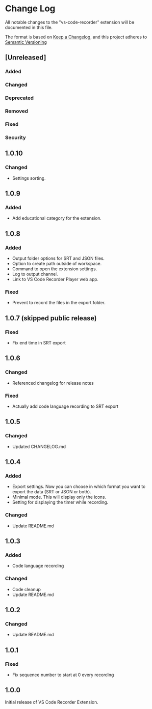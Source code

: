 # Change Log

All notable changes to the "vs-code-recorder" extension will be documented in this file.

The format is based on [Keep a Changelog](https://keepachangelog.com/en/1.1.0/),
and this project adheres to [Semantic Versioning](https://semver.org/spec/v2.0.0.html)

## [Unreleased]

### Added

### Changed

### Deprecated

### Removed

### Fixed

### Security

## 1.0.10

### Changed

- Settings sorting.

## 1.0.9

### Added

- Add educational category for the extension.

## 1.0.8

### Added

- Output folder options for SRT and JSON files.
- Option to create path outside of workspace.
- Command to open the extension settings.
- Log to output channel.
- Link to VS Code Recorder Player web app.

### Fixed

- Prevent to record the files in the export folder.

## 1.0.7 (skipped public release)

### Fixed

- Fix end time in SRT export

## 1.0.6

### Changed

- Referenced changelog for release notes

### Fixed

- Actually add code language recording to SRT export

## 1.0.5

### Changed

- Updated CHANGELOG.md

## 1.0.4

### Added

- Export settings. Now you can choose in which format you want to export the data (SRT or JSON or both).
- Minimal mode. This will display only the icons.
- Setting for displaying the timer while recording.

### Changed

- Update README.md

## 1.0.3

### Added

- Code language recording

### Changed

- Code cleanup
- Update README.md

## 1.0.2

### Changed

- Update README.md

## 1.0.1

### Fixed

- Fix sequence number to start at 0 every recording

## 1.0.0

Initial release of VS Code Recorder Extension.
